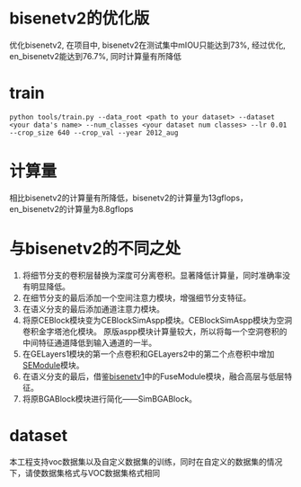 # bisenetv2的优化版
优化bisenetv2, 在项目中, bisenetv2在测试集中mIOU只能达到73%, 经过优化, en_bisenetv2能达到76.7%, 同时计算量有所降低

# train
    python tools/train.py --data_root <path to your dataset> --dataset <your data's name> --num_classes <your dataset num classes> --lr 0.01 --crop_size 640 --crop_val --year 2012_aug

# 计算量
相比bisenetv2的计算量有所降低，bisenetv2的计算量为13gflops，en_bisenetv2的计算量为8.8gflops

# 与bisenetv2的不同之处
1. 将细节分支的卷积层替换为深度可分离卷积。显著降低计算量，同时准确率没有明显降低。
2. 在细节分支的最后添加一个空间注意力模块，增强细节分支特征。
3. 在语义分支的最后添加通道注意力模块。
4. 将原CEBlock模块变为CEBlockSimAspp模块。CEBlockSimAspp模块为空洞卷积金字塔池化模块。
    原版aspp模块计算量较大，所以将每一个空洞卷积的中间特征通道降低到输入通道的一半。
5. 在GELayers1模块的第一个点卷积和GELayers2中的第二个点卷积中增加[SEModule](https://arxiv.org/abs/1709.01507)模块。
6. 在语义分支的最后，借鉴[bisenetv1](https://arxiv.org/pdf/1808.00897.pdf)中的FuseModule模块，融合高层与低层特征。
7. 将原BGABlock模块进行简化——SimBGABlock。

# dataset
本工程支持voc数据集以及自定义数据集的训练，同时在自定义的数据集的情况下，请使数据集格式与VOC数据集格式相同